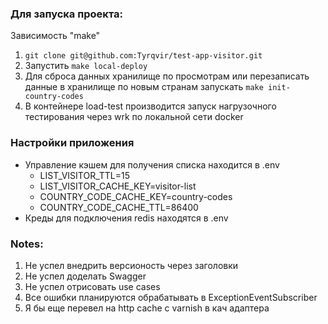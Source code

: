 ### Для запуска проекта:

Зависимость "make"

1. `git clone git@github.com:Tyrqvir/test-app-visitor.git`
2. Запустить `make local-deploy`
3. Для сброса данных хранилище по просмотрам или перезаписать данные в хранилище по новым странам
   запускать `make init-country-codes`
3. В контейнере load-test производится запуск нагрузочного тестирования через wrk по локальной сети docker

### Настройки приложения

- Управление кэшем для получения списка находится в .env
    - LIST_VISITOR_TTL=15
    - LIST_VISITOR_CACHE_KEY=visitor-list
    - COUNTRY_CODE_CACHE_KEY=country-codes
    - COUNTRY_CODE_CACHE_TTL=86400
- Креды для подключения redis находятся в .env

### Notes:

1. Не успел внедрить версионость через заголовки
2. Не успел доделать Swagger
3. Не успел отрисовать use cases
4. Все ошибки планируются обрабатывать в ExceptionEventSubscriber
5. Я бы еще перевел на http cache с varnish в кач адаптера